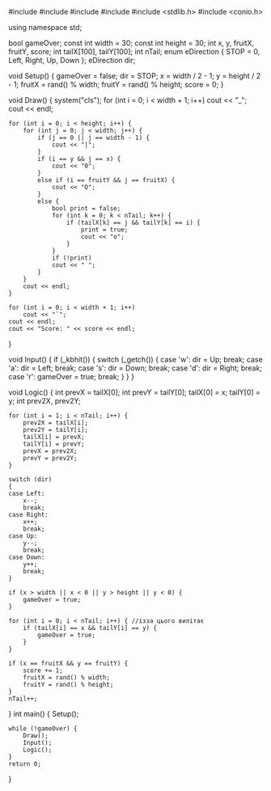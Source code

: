 #include <iostream>
#include <string>
#include <vector>
#include <ctime>
#include <stdlib.h>
#include <conio.h>

using namespace std;

bool gameOver;
const int width = 30;
const int height = 30;
int x, y, fruitX, fruitY, score;
int tailX[100], tailY[100];
int nTail;
enum eDirection { STOP = 0, Left, Right, Up, Down };
eDirection dir;

void Setup() {
    gameOver = false;
    dir = STOP;
    x = width / 2 - 1;
    y = height / 2 - 1;
    fruitX = rand() % width;
    fruitY = rand() % height;
    score = 0;
}

void Draw() {
    system("cls");
    for (int i = 0; i < width + 1; i++)
        cout << "_";
    cout << endl;

    for (int i = 0; i < height; i++) {
        for (int j = 0; j < width; j++) {
            if (j == 0 || j == width - 1) {
                cout << "|";
            }
            if (i == y && j == x) {
                cout << "0";
            }
            else if (i == fruitY && j == fruitX) {
                cout << "O";
            }
            else {
                bool print = false;
                for (int k = 0; k < nTail; k++) {
                    if (tailX[k] == j && tailY[k] == i) {
                        print = true;
                        cout << "o";
                    }
                }
                if (!print)
                cout << " ";
            }
        }
        cout << endl;
    }

    for (int i = 0; i < width + 1; i++)
        cout << "`";
    cout << endl;
    cout << "Score: " << score << endl;
}

void Input() {
    if (_kbhit()) {
        switch (_getch())
        {
        case 'w':
            dir = Up;
            break;
        case 'a':
            dir = Left;
            break;
        case 's':
            dir = Down;
            break;
        case 'd':
            dir = Right;
            break;
        case 'r':
            gameOver = true;
            break;
        }
    }
}

void Logic() {
    int prevX = tailX[0];
    int prevY = tailY[0];
    tailX[0] = x;
    tailY[0] = y;
    int prev2X, prev2Y;

    for (int i = 1; i < nTail; i++) {
        prev2X = tailX[i];
        prev2Y = tailY[i];
        tailX[i] = prevX;
        tailY[i] = prevY;
        prevX = prev2X;
        prevY = prev2Y;
    }

    switch (dir)
    {
    case Left:
        x--;
        break;
    case Right:
        x++;
        break;
    case Up:
        y--;
        break;
    case Down:
        y++;
        break;
    }

    if (x > width || x < 0 || y > height || y < 0) {
        gameOver = true;
    }

    for (int i = 0; i < nTail; i++) { //ізза цього вилітає
        if (tailX[i] == x && tailY[i] == y) {
            gameOver = true;
        }
    }

    if (x == fruitX && y == fruitY) {
        score += 1;
        fruitX = rand() % width;
        fruitY = rand() % height;
    }
    nTail++;
}
int main() {
    Setup();

    while (!gameOver) {
        Draw();
        Input();
        Logic();
    }
    return 0;
}